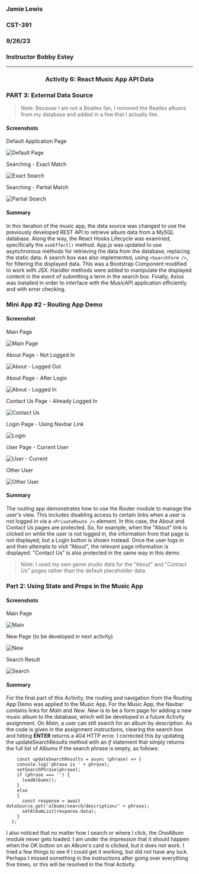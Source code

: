 ### Jamie Lewis
### CST-391
### 9/26/23
### Instructor Bobby Estey

---

<div style="text-align:center;"><h3>Activity 6: React Music App API Data</h3></div>


### PART 3: External Data Source 

> Note: Because I am not a Beatles fan, I removed the Beatles albums from my database and added in a few that I actually like.

#### Screenshots

Default Application Page

![Default Page](activityScreenshots/default%20page.png)

Searching - Exact Match

![Exact Search](activityScreenshots/search-original.png)

Searching - Partial Match

![Partial Search](activityScreenshots/search-partial-christ.png)

#### Summary

In this iteration of the music app, the data source was changed to use the previously developed REST API to retrieve album data from a MySQL database. Along the way, the React Hooks Lifecycle was examined, specifically the ```useEffect()``` method. App.js was updated to use asynchronous methods for retrieving the data from the database, replacing the static data. A search box was also implemented, using ```<SearchForm />```, for filtering the displayed data. This was a Bootstrap Component modified to work with JSX. Handler methods were added to manipulate the displayed content in the event of submitting a term in the search box. Finally, Axios was installed in order to interface with the MusicAPI application efficiently and with error checking.

### Mini App #2 - Routing App Demo

#### Screenshot

Main Page

![Main Page](activityScreenshots/RoutingAppDemo-main.png)

About Page - Not Logged In

![About - Logged Out](activityScreenshots/RoutingAppDemo-about-not-logged-in.png)

About Page - After Login

![About - Logged In](activityScreenshots/RoutingAppDemo-about-logged-in.png)

Contact Us Page - Already Logged In

![Contact Us](activityScreenshots/RoutingAppDemo-contact-logged-in.png)

Login Page - Using Navbar Link

![Login](activityScreenshots/RoutingAppDemo-login-link.png)

User Page - Current User

![User - Current](activityScreenshots/RoutingAppDemo-user-self.png)

Other User

![Other User](activityScreenshots/RoutingAppDemo-user-other.png)

#### Summary

The routing app demonstrates how to use the Router module to manage the user's view. This includes disabling access to certain links when a user is not logged in via a ```<PrivateRoute />``` element. In this case, the About and Contact Us pages are protected. So, for example, when the "About" link is clicked on while the user is not logged in, the information from that page is not displayed, but a Login button is shown instead. Once the user logs in and then attempts to visit "About", the relevant page information is displayed. "Contact Us" is also protected in the same way in this demo.

> Note: I used my own game studio data for the "About" and "Contact Us" pages rather than the default placeholder data.

### Part 2: Using State and Props in the Music App

#### Screenshots

Main Page

![Main](activityScreenshots/music4-main.png)

New Page (to be developed in next activity)

![New](activityScreenshots/music4-new.png)

Search Result

![Search](activityScreenshots/music4-search.png)

#### Summary

For the final part of this Activity, the routing and navigation from the Routing App Demo was applied to the Music App. For the Music App, the Navbar contains links for *Main* and *New*. *New* is to be a form page for adding a new music album to the database, which will be developed in a future Activity assignment. On *Main*, a user can still search for an album by description. As the code is given in the assignment instructions, clearing the search box and hitting **ENTER** returns a 404 HTTP error. I corrected this by updating the updateSearchResults method with an *if* statement that simply returns the full list of Albums if the search phrase is empty, as follows:

```
    const updateSearchResults = async (phrase) => {
    console.log('phrase is ' + phrase);
    setSearchPhrase(phrase);
    if (phrase === '') {
      loadAlbums();
    }
    else
    {
      const response = await dataSource.get('albums/search/description/' + phrase);
      setAlbumList(response.data);
    }
  };
```

I also noticed that no matter how I search or where I click, the *OneAlbum* module never gets loaded. I am under the impression that it should happen when the OK button on an Album's card is clicked, but it does not work. I tried a few things to see if I could get it working, but did not have any luck. Perhaps I missed something in the instructions after going over everything five times, or this will be resolved in the final Activity.
